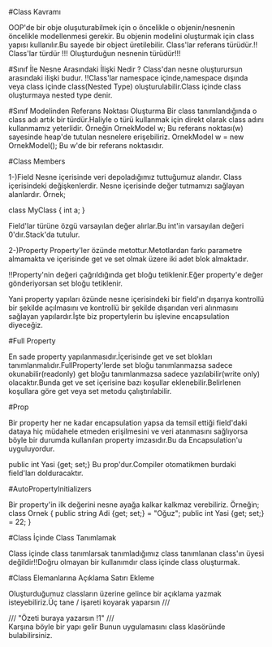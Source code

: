 ﻿#Class Kavramı 

OOP'de bir obje oluşuturabilmek için o öncelikle o objenin/nesnenin öncelikle modellenmesi gerekir.
Bu objenin modelini oluşturmak için class yapısı kullanılır.Bu sayede bir object üretilebilir.
Class'lar referans türüdür.!!
Class'lar türdür !!! Oluşturduğun nesnenin türüdür!!!



#Sınıf İle Nesne Arasındaki İlişki Nedir ?
Class'dan nesne oluşturursun arasındaki ilişki budur.
!!Class'lar namespace içinde,namespace dışında veya class içinde class(Nested Type) oluşturulabilir.Class içinde class oluşturmaya nested type denir.



#Sınıf Modelinden Referans Noktası Oluşturma
Bir class tanımlandığında o class adı artık bir türdür.Haliyle o türü kullanmak için direkt olarak class adını kullanmamız yeterlidir.
Örneğin
OrnekModel w; Bu referans noktası(w) sayesinde heap'de tutulan nesnelere erişebiliriz.
OrnekModel w = new OrnekModel(); Bu w'de bir referans noktasıdır.



#Class Members

1-)Field
Nesne içerisinde veri depoladığımız tuttuğumuz alandır.
Class içerisindeki değişkenlerdir.
Nesne içerisinde değer tutmamızı sağlayan alanlardır.
Örnek;

class MyClass
{
	int a;
}

Field'lar türüne özgü varsayılan değer alırlar.Bu int'in varsayılan değeri 0'dır.Stack'da tutulur.


2-)Property
Property'ler özünde metottur.Metotlardan farkı parametre almamakta ve içerisinde get ve set olmak üzere iki adet blok almaktadır.

!!Property'nin değeri çağrıldığında get bloğu tetiklenir.Eğer property'e değer gönderiyorsan set bloğu tetiklenir.

Yani property yapıları özünde nesne içerisindeki bir field'ın dışarıya kontrollü bir şekilde açılmasını ve kontrollü bir şekilde dışarıdan veri alınmasını sağlayan yapılardır.İşte biz propertylerin bu işlevine encapsulation diyeceğiz.



#Full Property 

En sade property yapılanmasıdır.İçerisinde get ve set blokları tanımlanmalıdır.FullProperty'lerde set bloğu tanımlanmazsa sadece okunabilir(readonly) get bloğu tanımlanmazsa sadece yazılabilir(write only) olacaktır.Bunda get ve set içerisine bazı koşullar eklenebilir.Belirlenen koşullara göre get veya set metodu çalıştırılabilir.



#Prop 

Bir property her ne kadar encapsulation yapsa da temsil ettiği field'daki dataya hiç müdahele etmeden erişilmesini ve veri atanmasını sağlıyorsa böyle bir durumda kullanılan property imzasıdır.Bu da Encapsulation'u uyguluyordur.

public int Yasi {get; set;} Bu prop'dur.Compiler otomatikmen burdaki field'ları dolduracaktır.



#AutoPropertyInitializers

Bir property'in ilk değerini nesne ayağa kalkar kalkmaz verebiliriz.
Örneğin;
class Ornek
{
	public string Adi {get; set;} = "Oğuz";
	public int Yasi {get; set;} = 22;
}



#Class İçinde Class Tanımlamak

Class içinde class tanımlarsak tanımladığımız class tanımlanan class'ın üyesi değildir!!Doğru olmayan bir kullanımdır class içinde class oluşturmak.



#Class Elemanlarına Açıklama Satırı Ekleme

Oluşturduğumuz classların üzerine gelince bir açıklama yazmak isteyebiliriz.Üç tane / işareti koyarak yaparsın
		  /// <summary>
         ///	"Özeti buraya yazarsın !1"
         /// </summary> Karşına böyle bir yapı gelir
Bunun uygulamasını class klasöründe bulabilirsiniz.
























